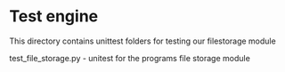 # Test engine

This directory contains unittest folders for testing our filestorage module


test\_file\_storage.py - unitest for the programs file storage module
